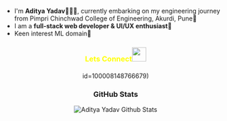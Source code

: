 
 
* I'm **Aditya Yadav**🧑🏻‍🎓, currently embarking on my engineering journey from Pimpri Chinchwad College of Engineering, Akurdi, Pune🚀 <br/>
* I am a **full-stack web developer & UI/UX enthusiast🎨** <br/>
* Keen interest  ML domain🤖


<h3 align="center" style="color:yellow;margin-bottom: 20px;" >Lets Connect<img src="https://raw.githubusercontent.com/ShahriarShafin/ShahriarShafin/main/Assets/handshake.gif" height="32px" style="margin-bottom: -5px;"  > </h3>  
<div align="center" >
id=100008148766679)

</p>

<div align="center">

### GitHub Stats
![Aditya Yadav Github Stats](https://github-readme-stats.vercel.app/api?username=adi932001&custom_title=SJ%27s%20GitHub%20Stats%20&show_icons=true&theme=onedark)


<br/>

